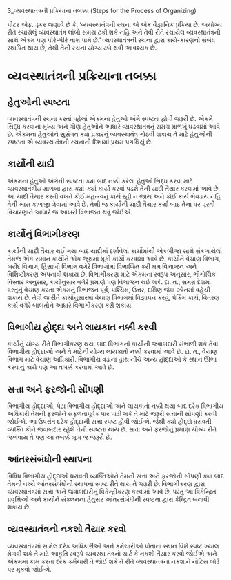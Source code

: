 3_વ્યવસ્થાતંત્રની પ્રક્રિયાના તબક્કા
(Steps for the Process of Organizing)

પીટર એફ. ડ્રકર જણાવે છે કે, ‘વ્યવસ્થાતંત્રની રચના એ એક વૈજ્ઞાનિક પ્રક્રિયા છે. અયોગ્ય રીતે રચાયેલું વ્યવસ્થાતંત્ર લાંબો સમય ટકી શકે નહિ અને તેવી રીતે રચાયેલ વ્યવસ્થાતંત્રની સાથે એકમ પણ પીરે-પીરે નાશ પામે છે.’ વ્યવસ્થાતંત્રની રચના દ્વારા કાર્ય-કારણનો સંબંધ સ્થાપિત થાય છે, તેથી તેની રચના યોગ્ય ઢબે થવી આવશ્યક છે.

# વ્યવસ્થાતંત્રની પ્રક્રિયાના તબક્કા

## હેતુઓની સ્પષ્ટતા

વ્યવસ્થાતંત્રની રચના કરતાં પહેલાં એકમના હેતુઓ અંગે સ્પષ્ટતા હોવી જરૂરી છે. એકમે સિદ્ધ કરવાના મુખ્ય અને ગૌણ હેતુઓને આધારે વ્યવસ્થાતંત્રનું સમગ્ર માળખું ઘડવામાં આવે છે. એકમના હેતુઓને સુસંગત ક્યા પ્રકારનું વ્યવસ્થાતંત્ર ગોઠવી શકાય તે માટે હેતુઓની સ્પષ્ટતા એ વ્યવસ્થાતંત્રની રચનાની દિશામાં પ્રથમ પગથિયું છે.

## કાર્યોની યાદી

એકમના હેતુઓ અંગેની સ્પષ્ટતા ક્યા બાદ નક્કી કરેલા હેતુઓ સિદ્ધ કરવા માટે વ્યવસ્થાતંત્રીય માળખા દ્વારા ક્યાં-ક્યાં કાર્યો કરવાં પડશે તેની યાદી તૈયાર કરવામાં આવે છે. આ યાદી તૈયાર કરતી વખતે કોઈ મહત્ત્વનું કાર્ય રહી ન જાય અને કોઈ કાર્ય ભેવડાય નહિ તેની ખાસ કાળજી લેવામાં આવે છે. તેથી જ કાર્યોની યાદી તૈયાર કર્યા બાદ તેના પર પૂરતી વિચારણાને આધારે જ આખરી વિભાજન થવું જોઈએ.

## કાર્યોનું વિભાગીકરણ

કાર્યોની યાદી તૈયાર થઈ ગયા બાદ યાદીમાં દર્શાવેલાં કાર્યોમાંથી એકબીજા સાથે સંકળાયેલાં તેમજ એક સમાન કાર્યોને એક જૂથમાં મૂકી કાર્યો કરવામાં આવે છે. કાર્યોને વેચાણ વિભાગ, ખરીદ વિભાગ, હિસાબી વિભાગ વગેરે વિભાગોમાં વિભાજિત કરી ક્ષમ વિભાજન અને વિશિષ્ટીકરણ અપનાવી શકાય છે. વિભાગીકરણ માટે એકમના સ્વરૂપ અનુસાર, ભૌગોલિક વિસ્તાર અનુસાર, કાર્યાનુસાર વગેરે પ્રમાણે પણ વિભાજન થઈ શકે. દા. ત., સમગ્ર દેશમાં વસ્તુનું વેચાણ કરતા એકમનું વિભાજન પૂર્વ, પશ્ચિમ, ઉત્તર, દક્ષિણ જેવા ઝોનમાં વહેંચી શકાય છે. તેવી જ રીતે કાર્યાનુસારમાં વેચાણ વિભાગમાં વિજ્ઞાપન કરવું, પેકિંગ કાર્ય, વિતરણ કાર્ય વગેરે બાબતોને આધારે વિભાગીકરણ કરી શકાય.

## વિભાગીય હોદ્દા અને લાયકાત નક્કી કરવી

કાર્યોનું યોગ્ય રીતે વિભાગીકરણ થયા બાદ વિભાગનાં કાર્યોની જવાબદારી સંભાળી શકે તેવા વિભાગીય હોદ્દાઓ અને તે માટેની યોગ્ય લાયકાતો નક્કી કરવામાં આવે છે. દા. ત., વેચાણ વિભાગ માટે વેચાણ અધિકારી. વિભાગીય વડાના હાથ નીચે અન્ય હોદ્દાઓ કે સ્થાન ઊભા કરવાનું કાર્ય પણ આ તબક્કે કરવામાં આવે છે.

## સત્તા અને ફરજોની સોંપણી

વિભાગીય હોદ્દાઓ, પેટા વિભાગીય હોદ્દાઓ અને લાયકાતો નક્કી થયા બાદ દરેક વિભાગીય અધિકારી તેમની ફરજોને સફળતાપૂર્વક પાર પાડી શકે તે માટે જરૂરી સત્તાની સોંપણી કરવી જોઈએ. આ ઉપરાંત દરેક હોદ્દાની સત્તા સ્પષ્ટ હોવી જોઈએ. જેથી ક્યો હોદ્દો ધરાવતી વ્યક્તિ કોને જવાબદાર રહેશે તેની સ્પષ્ટતા થાય છે. સત્તા અને ફરજોનું પ્રમાણ યોગ્ય રીતે જળવાય તે પણ આ તબક્કે ખૂબ જ જરૂરી છે.

## આંતરસંબંધોની સ્થાપના

વિવિધ વિભાગીય હોદ્દાઓ ધરાવતી વ્યક્તિઓને તેમની સત્તા અને ફરજોની સોંપણી ક્યા બાદ તેમની વચ્ચે આંતરસંબંધોની સ્થાપના સ્પષ્ટ રીતે થાય તે જરૂરી છે. વિભાગીકરણ દ્વારા વ્યવસ્થાતંત્રમાં સત્તા અને જવાબદારીનું વિકેન્દ્રીકરણ કરવામાં આવે છે, પરંતુ આ વિકેન્દ્રિત પ્રવૃત્તિઓ અને કાર્યોને સંકલનના હેતુસર આંતરસંબંધોની સ્પષ્ટતા દ્વારા કેન્દ્રિત બનાવી શકાય છે.

## વ્યવસ્થાતંત્રનો નકશો તૈયાર કરવો

વ્યવસ્થાતંત્રમાં સામેલ દરેક અધિકારીઓ અને કર્મચારીઓ પોતાના સ્થાન વિશે સ્પષ્ટ ખ્યાલ મેળવી શકે તે માટે આકૃતિ સ્વરૂપે વ્યવસ્થા તંત્રનો ચાર્ટ કે નકશો તૈયાર કરવો જોઈએ અને એકમમાં કામ કરતા દરેક કર્મચારી તે જોઈ શકે તે રીતે વ્યવસ્થાતંત્રના નકશાને નોટિસ બોર્ડ પર મુકવો જોઈએ.
